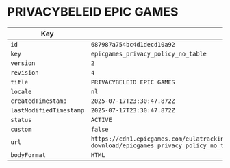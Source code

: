 # PRIVACYBELEID EPIC GAMES

| Key | Value |
| --- | ----- |
| `id` | `687987a754bc4d1decd10a92` |
| `key` | `epicgames_privacy_policy_no_table` |
| `version` | `2` |
| `revision` | `4` |
| `title` | `PRIVACYBELEID EPIC GAMES` |
| `locale` | `nl` |
| `createdTimestamp` | `2025-07-17T23:30:47.872Z` |
| `lastModifiedTimestamp` | `2025-07-17T23:30:47.872Z` |
| `status` | `ACTIVE` |
| `custom` | `false` |
| `url` | `https://cdn1.epicgames.com/eulatracking-download/epicgames_privacy_policy_no_table/nl/v2/r4/475874a3c8ba376d7dfff279f82684b4.pdf` |
| `bodyFormat` | `HTML` |
